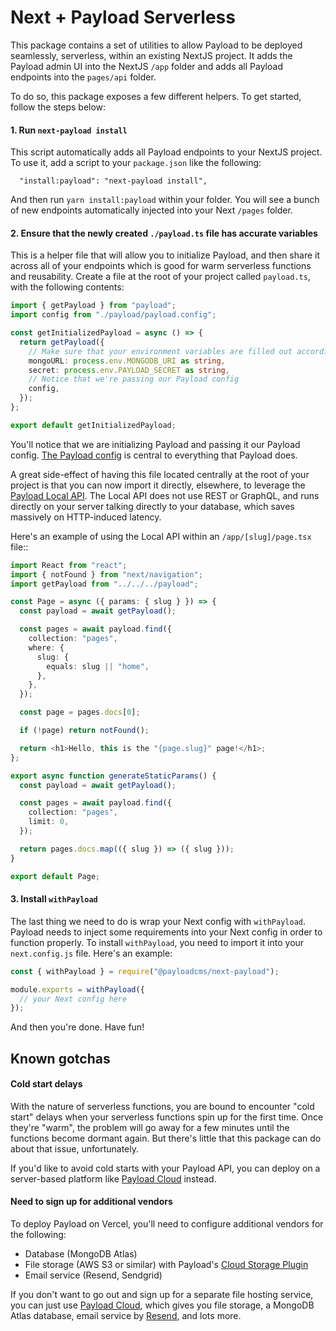 # Next + Payload Serverless

This package contains a set of utilities to allow Payload to be deployed seamlessly, serverless, within an existing NextJS project. It adds the Payload admin UI into the NextJS `/app` folder and adds all Payload endpoints into the `pages/api` folder.

To do so, this package exposes a few different helpers. To get started, follow the steps below:

#### 1. Run `next-payload install`

This script automatically adds all Payload endpoints to your NextJS project. To use it, add a script to your `package.json` like the following:

```
  "install:payload": "next-payload install",
```

And then run `yarn install:payload` within your folder. You will see a bunch of new endpoints automatically injected into your Next `/pages` folder.

#### 2. Ensure that the newly created `./payload.ts` file has accurate variables

This is a helper file that will allow you to initialize Payload, and then share it across all of your endpoints which is good for warm serverless functions and reusability. Create a file at the root of your project called `payload.ts`, with the following contents:

```ts
import { getPayload } from "payload";
import config from "./payload/payload.config";

const getInitializedPayload = async () => {
  return getPayload({
    // Make sure that your environment variables are filled out accordingly
    mongoURL: process.env.MONGODB_URI as string,
    secret: process.env.PAYLOAD_SECRET as string,
    // Notice that we're passing our Payload config
    config,
  });
};

export default getInitializedPayload;
```

You'll notice that we are initializing Payload and passing it our Payload config. [The Payload config](https://payloadcms.com/docs/configuration/overview) is central to everything that Payload does.

A great side-effect of having this file located centrally at the root of your project is that you can now import it directly, elsewhere, to leverage the [Payload Local API](https://payloadcms.com/docs/local-api/overview#local-api). The Local API does not use REST or GraphQL, and runs directly on your server talking directly to your database, which saves massively on HTTP-induced latency.

Here's an example of using the Local API within an `/app/[slug]/page.tsx` file::

```ts
import React from "react";
import { notFound } from "next/navigation";
import getPayload from "../../../payload";

const Page = async ({ params: { slug } }) => {
  const payload = await getPayload();

  const pages = await payload.find({
    collection: "pages",
    where: {
      slug: {
        equals: slug || "home",
      },
    },
  });

  const page = pages.docs[0];

  if (!page) return notFound();

  return <h1>Hello, this is the "{page.slug}" page!</h1>;
};

export async function generateStaticParams() {
  const payload = await getPayload();

  const pages = await payload.find({
    collection: "pages",
    limit: 0,
  });

  return pages.docs.map(({ slug }) => ({ slug }));
}

export default Page;
```

#### 3. Install `withPayload`

The last thing we need to do is wrap your Next config with `withPayload`. Payload needs to inject some requirements into your Next config in order to function properly. To install `withPayload`, you need to import it into your `next.config.js` file. Here's an example:

```js
const { withPayload } = require("@payloadcms/next-payload");

module.exports = withPayload({
  // your Next config here
});
```

And then you're done. Have fun!

## Known gotchas

#### Cold start delays

With the nature of serverless functions, you are bound to encounter "cold start" delays when your serverless functions spin up for the first time. Once they're "warm", the problem will go away for a few minutes until the functions become dormant again. But there's little that this package can do about that issue, unfortunately.

If you'd like to avoid cold starts with your Payload API, you can deploy on a server-based platform like [Payload Cloud](https://payloadcms.com/new) instead.

#### Need to sign up for additional vendors

To deploy Payload on Vercel, you'll need to configure additional vendors for the following:

- Database (MongoDB Atlas)
- File storage (AWS S3 or similar) with Payload's [Cloud Storage Plugin](https://github.com/payloadcms/plugin-cloud-storage)
- Email service (Resend, Sendgrid)

If you don't want to go out and sign up for a separate file hosting service, you can just use [Payload Cloud](https://payloadcms.com/new), which gives you file storage, a MongoDB Atlas database, email service by [Resend](https://resend.com), and lots more.
